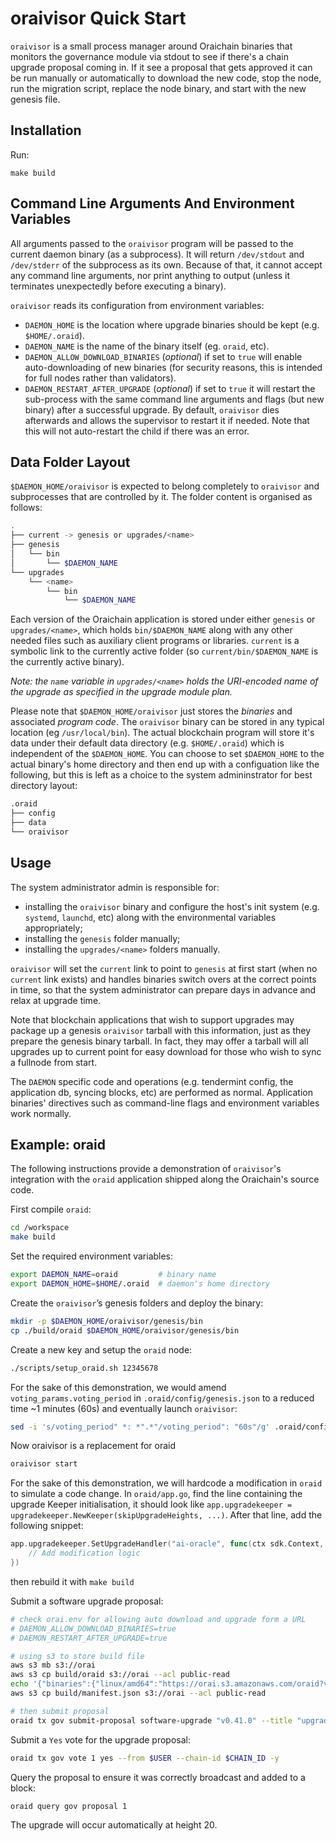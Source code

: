 # oraivisor Quick Start

`oraivisor` is a small process manager around Oraichain binaries that monitors the governance module via stdout to see if there's a chain upgrade proposal coming in. If it see a proposal that gets approved it can be run manually or automatically to download the new code, stop the node, run the migration script, replace the node binary, and start with the new genesis file.

## Installation

Run:

`make build`

## Command Line Arguments And Environment Variables

All arguments passed to the `oraivisor` program will be passed to the current daemon binary (as a subprocess).
It will return `/dev/stdout` and `/dev/stderr` of the subprocess as its own. Because of that, it cannot accept
any command line arguments, nor print anything to output (unless it terminates unexpectedly before executing a
binary).

`oraivisor` reads its configuration from environment variables:

- `DAEMON_HOME` is the location where upgrade binaries should be kept (e.g. `$HOME/.oraid`).
- `DAEMON_NAME` is the name of the binary itself (eg. `oraid`, etc).
- `DAEMON_ALLOW_DOWNLOAD_BINARIES` (_optional_) if set to `true` will enable auto-downloading of new binaries
  (for security reasons, this is intended for full nodes rather than validators).
- `DAEMON_RESTART_AFTER_UPGRADE` (_optional_) if set to `true` it will restart the sub-process with the same
  command line arguments and flags (but new binary) after a successful upgrade. By default, `oraivisor` dies
  afterwards and allows the supervisor to restart it if needed. Note that this will not auto-restart the child
  if there was an error.

## Data Folder Layout

`$DAEMON_HOME/oraivisor` is expected to belong completely to `oraivisor` and
subprocesses that are controlled by it. The folder content is organised as follows:

```bash
.
├── current -> genesis or upgrades/<name>
├── genesis
│   └── bin
│       └── $DAEMON_NAME
└── upgrades
    └── <name>
        └── bin
            └── $DAEMON_NAME
```

Each version of the Oraichain application is stored under either `genesis` or `upgrades/<name>`, which holds `bin/$DAEMON_NAME`
along with any other needed files such as auxiliary client programs or libraries. `current` is a symbolic link to the currently
active folder (so `current/bin/$DAEMON_NAME` is the currently active binary).

_Note: the `name` variable in `upgrades/<name>` holds the URI-encoded name of the upgrade as specified in the upgrade module plan._

Please note that `$DAEMON_HOME/oraivisor` just stores the _binaries_ and associated _program code_.
The `oraivisor` binary can be stored in any typical location (eg `/usr/local/bin`). The actual blockchain
program will store it's data under their default data directory (e.g. `$HOME/.oraid`) which is independent of
the `$DAEMON_HOME`. You can choose to set `$DAEMON_HOME` to the actual binary's home directory and then end up
with a configuation like the following, but this is left as a choice to the system admininstrator for best
directory layout:

```bash
.oraid
├── config
├── data
└── oraivisor
```

## Usage

The system administrator admin is responsible for:

- installing the `oraivisor` binary and configure the host's init system (e.g. `systemd`, `launchd`, etc) along with the environmental variables appropriately;
- installing the `genesis` folder manually;
- installing the `upgrades/<name>` folders manually.

`oraivisor` will set the `current` link to point to `genesis` at first start (when no `current` link exists) and handles
binaries switch overs at the correct points in time, so that the system administrator can prepare days in advance and relax at upgrade time.

Note that blockchain applications that wish to support upgrades may package up a genesis `oraivisor` tarball with this information,
just as they prepare the genesis binary tarball. In fact, they may offer a tarball will all upgrades up to current point for easy download
for those who wish to sync a fullnode from start.

The `DAEMON` specific code and operations (e.g. tendermint config, the application db, syncing blocks, etc) are performed as normal.
Application binaries' directives such as command-line flags and environment variables work normally.

## Example: oraid

The following instructions provide a demonstration of `oraivisor`'s integration with the `oraid` application
shipped along the Oraichain's source code.

First compile `oraid`:

```bash
cd /workspace
make build
```

Set the required environment variables:

```bash
export DAEMON_NAME=oraid         # binary name
export DAEMON_HOME=$HOME/.oraid  # daemon's home directory
```

Create the `oraivisor`’s genesis folders and deploy the binary:

```bash
mkdir -p $DAEMON_HOME/oraivisor/genesis/bin
cp ./build/oraid $DAEMON_HOME/oraivisor/genesis/bin
```

Create a new key and setup the `oraid` node:

```bash
./scripts/setup_oraid.sh 12345678
```

For the sake of this demonstration, we would amend `voting_params.voting_period` in `.oraid/config/genesis.json` to a reduced time ~1 minutes (60s) and eventually launch `oraivisor`:

```bash
sed -i 's/voting_period" *: *".*"/voting_period": "60s"/g' .oraid/config/genesis.json
```

Now oraivisor is a replacement for oraid

```bash
oraivisor start
```

For the sake of this demonstration, we will hardcode a modification in `oraid` to simulate a code change.
In `oraid/app.go`, find the line containing the upgrade Keeper initialisation, it should look like
`app.upgradekeeper = upgradekeeper.NewKeeper(skipUpgradeHeights, ...)`.
After that line, add the following snippet:

```go
app.upgradekeeper.SetUpgradeHandler("ai-oracle", func(ctx sdk.Context, plan upgradetypes.Plan) {
    // Add modification logic
})
```

then rebuild it with `make build`

Submit a software upgrade proposal:

```bash
# check orai.env for allowing auto download and upgrade form a URL
# DAEMON_ALLOW_DOWNLOAD_BINARIES=true
# DAEMON_RESTART_AFTER_UPGRADE=true

# using s3 to store build file
aws s3 mb s3://orai
aws s3 cp build/oraid s3://orai --acl public-read
echo '{"binaries":{"linux/amd64":"https://orai.s3.amazonaws.com/oraid?versionId=new_oraid_version"}}' > build/manifest.json
aws s3 cp build/manifest.json s3://orai --acl public-read

# then submit proposal
oraid tx gov submit-proposal software-upgrade "v0.41.0" --title "upgrade Oraichain network to v0.41.0, patches the Dragonberry advisory with custom CosmWasm - backward compatibility for v0.13.2" --description "Please visit https://github.com/oraichain/orai to view the CHANGELOG for this upgrade" --from $USER --upgrade-height 9415363 --upgrade-info "https://orai.s3.us-east-2.amazonaws.com/v0.41.0/manifest.json" --deposit 10000000orai --chain-id Oraichain-testnet -y

```

Submit a `Yes` vote for the upgrade proposal:

```bash
oraid tx gov vote 1 yes --from $USER --chain-id $CHAIN_ID -y
```

Query the proposal to ensure it was correctly broadcast and added to a block:

```bash
oraid query gov proposal 1
```

The upgrade will occur automatically at height 20.
